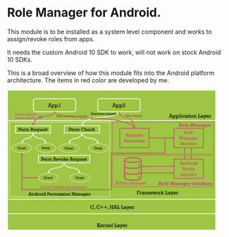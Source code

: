 # Role Manager for Android.

This module is to be installed as a system level component and works to assign/revoke roles from apps.

It needs the custom Android 10 SDK to work, will not work on stock Android 10 SDKs.

This is a broad overview of how this module fits into the Android platform architecture. The items in red color are developed by me.

![alt text](https://github.com/samtronxindia/SamirRoleManager/blob/master/RoleManager.png?raw=true)
